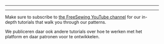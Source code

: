 - - -
- - -

Make sure to subscribe to [the FreeSewing YouTube channel](https://youtube.com/channel/UCLAyxEL72gHvuKBpa-GmCvQ) for our in-depth tutorials that walk you through our patterns.

We publiceren daar ook andere tutorials over hoe te werken met het platform en daar patronen voor te ontwikkelen.
